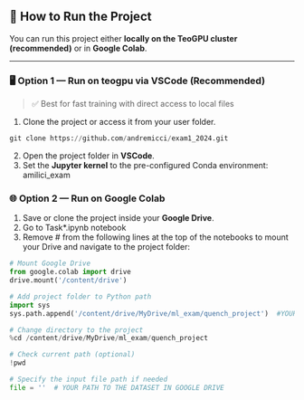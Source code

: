 
## 🚀 How to Run the Project

You can run this project either **locally on the TeoGPU cluster (recommended)** or in **Google Colab**.

---

### 🖥️ Option 1 — Run on teogpu via VSCode (Recommended)

> ✅ Best for fast training with direct access to local files

1. Clone the project or access it from your user folder.
```python
git clone https://github.com/andremicci/exam1_2024.git
```
2. Open the project folder in **VSCode**.
3. Set the **Jupyter kernel** to the pre-configured Conda environment: amilici_exam


### 🌐 Option 2 — Run on Google Colab


1. Save or clone the project inside your **Google Drive**.
2. Go to Task*.ipynb notebook
3. Remove # from the following lines at the top of the notebooks to mount your Drive and navigate to the project folder:

```python
# Mount Google Drive
from google.colab import drive
drive.mount('/content/drive')

# Add project folder to Python path
import sys
sys.path.append('/content/drive/MyDrive/ml_exam/quench_project')  #YOUR PATH TO THE PROJECT IN GOOGLE DRIVE

# Change directory to the project
%cd /content/drive/MyDrive/ml_exam/quench_project

# Check current path (optional)
!pwd

# Specify the input file path if needed
file = ''  # YOUR PATH TO THE DATASET IN GOOGLE DRIVE

